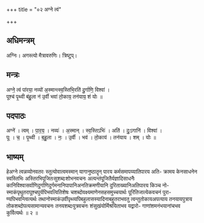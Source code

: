 +++
title = "०२ अग्ने त्वं"

+++
## अधिमन्त्रम्
अग्निः। अगस्त्यो मैत्रावरुणिः। त्रिष्टुप्।

## मन्त्रः
अग्ने॒ त्वं पा॑रया॒ नव्यो॑ अ॒स्मान्त्स्व॒स्तिभि॒रति॑ दु॒र्गाणि॒ विश्वा॑ ।  
पूश्च॑ पृ॒थ्वी ब॑हु॒ला न॑ उ॒र्वी भवा॑ तो॒काय॒ तन॑याय॒ शं योः ॥

## पदपाठः
अग्ने॑ । त्वम् । पा॒र॒य॒ । नव्यः॑ । अ॒स्मान् । स्व॒स्तिऽभिः॑ । अति॑ । दुः॒ऽगानि॑ । विश्वा॑ ।  
पूः । च॒ । पृ॒थ्वी । ब॒हु॒ला । नः॒ । उ॒र्वी । भव॑ । तो॒काय॑ । तन॑याय । शम् । योः ॥

## भाष्यम्
हेअग्ने त्वन्नव्योनवतरः स्तुत्योवात्वमस्मान् यागानुष्ठातॄन् पारय कर्मसमापय्यातिपारय अति- क्रामय केनसाधनेन स्वस्तिभिः अस्तिरभिपूजितःसुशब्दःशोभनवचनः अत्यन्तंपूजितैर्यज्ञादिसाधनैः कानिविश्वासर्वाणिदुर्गाणिदुर्गमनानिपापानिअनतिक्रमणीयानि दुरिताख्यानिअतिपारय किञ्च नो- स्माकंपृथुतरापूश्चपुर्यपिभवत्वितिशेषः चशब्दोवक्ष्यमाणेनसहसमुच्चयार्थः पूरितिजात्येकवचनं पुरा- ण्यपिभवन्त्वित्यर्थः तथानोस्माकंउर्वीपृथ्व्यपिबहुलासस्यादिनाबहुतराभवतु त्वन्तुतोकायअपत्याय तनयायपुत्राय तोकशब्दोपत्यसामान्यवचनः तनयशब्दःपुत्रवचनः शंसुखंयोर्मिश्रयिताभव यद्वारो- गाणांशमनंभयानांचभव कुर्वित्यर्थः ॥ २ ॥
